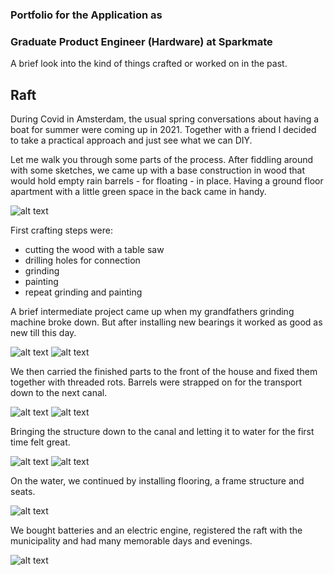 ### Portfolio for the Application as
### Graduate Product Engineer (Hardware) at Sparkmate

A brief look into the kind of things crafted or worked on in the past.

## Raft

During Covid in Amsterdam, the usual spring conversations about having a boat for summer were coming up in 2021. Together with a friend I decided to take a practical approach and just see what we can DIY.

Let me walk you through some parts of the process. After fiddling around with some sketches, we came up with a base construction in wood that would hold empty rain barrels - for floating - in place. Having a ground floor apartment with a little green space in the back came in handy.

![alt text](https://github.com/SchroeterJan/JS-Sparkmate/blob/main/Raft/IMG_3981.jpeg?raw=true)

First crafting steps were:
- cutting the wood with a table saw
- drilling holes for connection
- grinding
- painting
- repeat grinding and painting

A brief intermediate project came up when my grandfathers grinding machine broke down. But after installing new bearings it worked as good as new till this day.

![alt text](https://github.com/SchroeterJan/JS-Sparkmate/blob/main/Raft/IMG_3978.jpeg?raw=true)
![alt text](https://github.com/SchroeterJan/JS-Sparkmate/blob/main/Raft/IMG_3993.jpeg?raw=true)


We then carried the finished parts to the front of the house and fixed them together with threaded rots. Barrels were strapped on for the transport down to the next canal.

![alt text](https://github.com/SchroeterJan/JS-Sparkmate/blob/main/Raft/IMG_4171.jpeg?raw=true)
![alt text](https://github.com/SchroeterJan/JS-Sparkmate/blob/main/Raft/IMG_4175.jpeg?raw=true)

Bringing the structure down to the canal and letting it to water for the first time felt great.

![alt text](https://github.com/SchroeterJan/JS-Sparkmate/blob/main/Raft/IMG_4156.jpeg?raw=true)
![alt text](https://github.com/SchroeterJan/JS-Sparkmate/blob/main/Raft/IMG_4160.jpeg?raw=true)

On the water, we continued by installing flooring, a frame structure and seats.

![alt text](https://github.com/SchroeterJan/JS-Sparkmate/blob/main/Raft/IMG_4207.jpeg?raw=true)

We bought batteries and an electric engine, registered the raft with the municipality and had many memorable days and evenings.

![alt text](https://github.com/SchroeterJan/JS-Sparkmate/blob/main/Raft/IMG_3358.jpeg?raw=true)

